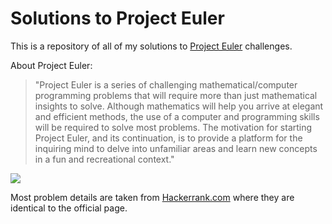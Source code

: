 # Solutions to Project Euler

This is a repository of all of my solutions to [Project Euler](https://projecteuler.net/)
challenges.


About Project Euler:
>"Project Euler is a series of challenging mathematical/computer
programming problems that will require more than just mathematical
insights to solve. Although mathematics will help you arrive at elegant
and efficient methods, the use of a computer and programming skills
will be required to solve most problems.
The motivation for starting Project Euler, and its continuation, is to
provide a platform for the inquiring mind to delve into unfamiliar
areas and learn new concepts in a fun and recreational context."

<img src = "https://projecteuler.net/images/euler_portrait.png">

Most problem details are taken from
[Hackerrank.com](https://www.hackerrank.com/contests/projecteuler/challenges)
where they are identical to the official page.
